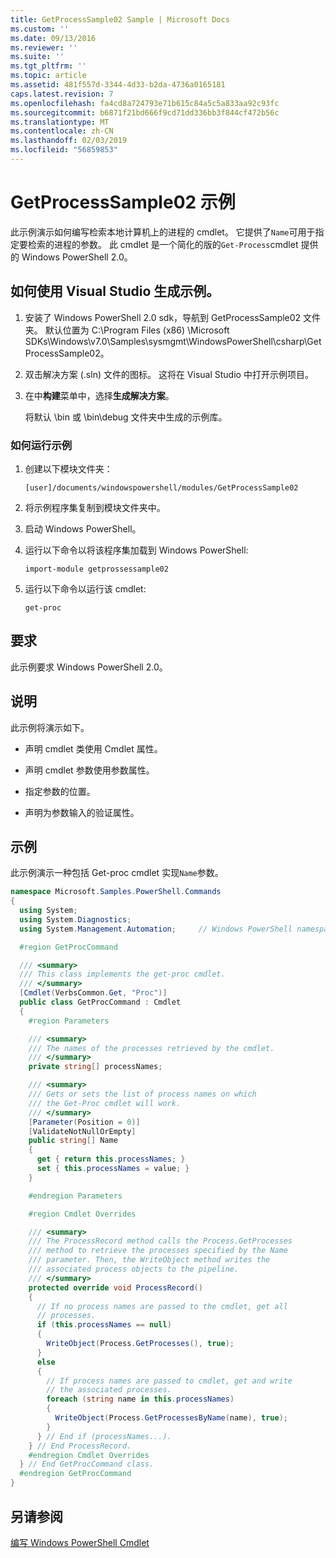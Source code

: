 ```yaml
---
title: GetProcessSample02 Sample | Microsoft Docs
ms.custom: ''
ms.date: 09/13/2016
ms.reviewer: ''
ms.suite: ''
ms.tgt_pltfrm: ''
ms.topic: article
ms.assetid: 481f557d-3344-4d33-b2da-4736a0165181
caps.latest.revision: 7
ms.openlocfilehash: fa4cd8a724793e71b615c84a5c5a833aa92c93fc
ms.sourcegitcommit: b6871f21bd666f9cd71dd336bb3f844cf472b56c
ms.translationtype: MT
ms.contentlocale: zh-CN
ms.lasthandoff: 02/03/2019
ms.locfileid: "56859853"
---
```

# <a name="getprocesssample02-sample"></a>GetProcessSample02 示例

此示例演示如何编写检索本地计算机上的进程的 cmdlet。 它提供了`Name`可用于指定要检索的进程的参数。 此 cmdlet 是一个简化的版的`Get-Process`cmdlet 提供的 Windows PowerShell 2.0。

## <a name="how-to-build-the-sample-using-visual-studio"></a>如何使用 Visual Studio 生成示例。

1. 安装了 Windows PowerShell 2.0 sdk，导航到 GetProcessSample02 文件夹。 默认位置为 C:\Program Files (x86) \Microsoft SDKs\Windows\v7.0\Samples\sysmgmt\WindowsPowerShell\csharp\GetProcessSample02。

2. 双击解决方案 (.sln) 文件的图标。 这将在 Visual Studio 中打开示例项目。

3. 在中**构建**菜单中，选择**生成解决方案**。

    将默认 \bin 或 \bin\debug 文件夹中生成的示例库。

### <a name="how-to-run-the-sample"></a>如何运行示例

1. 创建以下模块文件夹：

    `[user]/documents/windowspowershell/modules/GetProcessSample02`

2. 将示例程序集复制到模块文件夹中。

3. 启动 Windows PowerShell。

4. 运行以下命令以将该程序集加载到 Windows PowerShell:

    `import-module getprossessample02`

5. 运行以下命令以运行该 cmdlet:

    `get-proc`

## <a name="requirements"></a>要求

此示例要求 Windows PowerShell 2.0。

## <a name="demonstrates"></a>说明

此示例将演示如下。

- 声明 cmdlet 类使用 Cmdlet 属性。

- 声明 cmdlet 参数使用参数属性。

- 指定参数的位置。

- 声明为参数输入的验证属性。

## <a name="example"></a>示例

此示例演示一种包括 Get-proc cmdlet 实现`Name`参数。

```csharp
namespace Microsoft.Samples.PowerShell.Commands
{
  using System;
  using System.Diagnostics;
  using System.Management.Automation;     // Windows PowerShell namespace

  #region GetProcCommand

  /// <summary>
  /// This class implements the get-proc cmdlet.
  /// </summary>
  [Cmdlet(VerbsCommon.Get, "Proc")]
  public class GetProcCommand : Cmdlet
  {
    #region Parameters

    /// <summary>
    /// The names of the processes retrieved by the cmdlet.
    /// </summary>
    private string[] processNames;

    /// <summary>
    /// Gets or sets the list of process names on which
    /// the Get-Proc cmdlet will work.
    /// </summary>
    [Parameter(Position = 0)]
    [ValidateNotNullOrEmpty]
    public string[] Name
    {
      get { return this.processNames; }
      set { this.processNames = value; }
    }

    #endregion Parameters

    #region Cmdlet Overrides

    /// <summary>
    /// The ProcessRecord method calls the Process.GetProcesses
    /// method to retrieve the processes specified by the Name
    /// parameter. Then, the WriteObject method writes the
    /// associated process objects to the pipeline.
    /// </summary>
    protected override void ProcessRecord()
    {
      // If no process names are passed to the cmdlet, get all
      // processes.
      if (this.processNames == null)
      {
        WriteObject(Process.GetProcesses(), true);
      }
      else
      {
        // If process names are passed to cmdlet, get and write
        // the associated processes.
        foreach (string name in this.processNames)
        {
          WriteObject(Process.GetProcessesByName(name), true);
        }
      } // End if (processNames...).
    } // End ProcessRecord.
    #endregion Cmdlet Overrides
  } // End GetProcCommand class.
  #endregion GetProcCommand
}
```

## <a name="see-also"></a>另请参阅

[编写 Windows PowerShell Cmdlet](./writing-a-windows-powershell-cmdlet.md)
